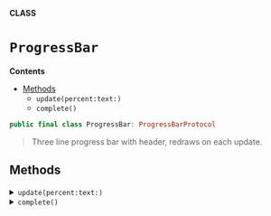 **CLASS**

# `ProgressBar`

**Contents**

- [Methods](#methods)
  - `update(percent:text:)`
  - `complete()`

```swift
public final class ProgressBar: ProgressBarProtocol
```

> Three line progress bar with header, redraws on each update.

## Methods
<details><summary markdown="span"><code>update(percent:text:)</code></summary>

```swift
public func update(percent: Int, text: String)
```

</details>

<details><summary markdown="span"><code>complete()</code></summary>

```swift
public func complete()
```

</details>